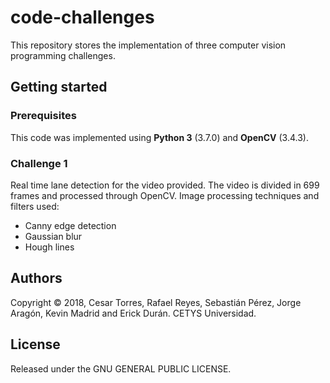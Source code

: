 # code-challenges
This repository stores the implementation of three computer vision programming challenges.

## Getting started

### Prerequisites
This code was implemented using __Python 3__ (3.7.0) and __OpenCV__ (3.4.3).

### Challenge 1
Real time lane detection for the video provided. The video is divided in 699 frames and processed through OpenCV. Image processing techniques and filters used: 
* Canny edge detection
* Gaussian blur
* Hough lines

## Authors
Copyright © 2018, Cesar Torres, Rafael Reyes, Sebastián Pérez, Jorge Aragón, Kevin Madrid and Erick Durán. CETYS Universidad.

## License
Released under the GNU GENERAL PUBLIC LICENSE.
